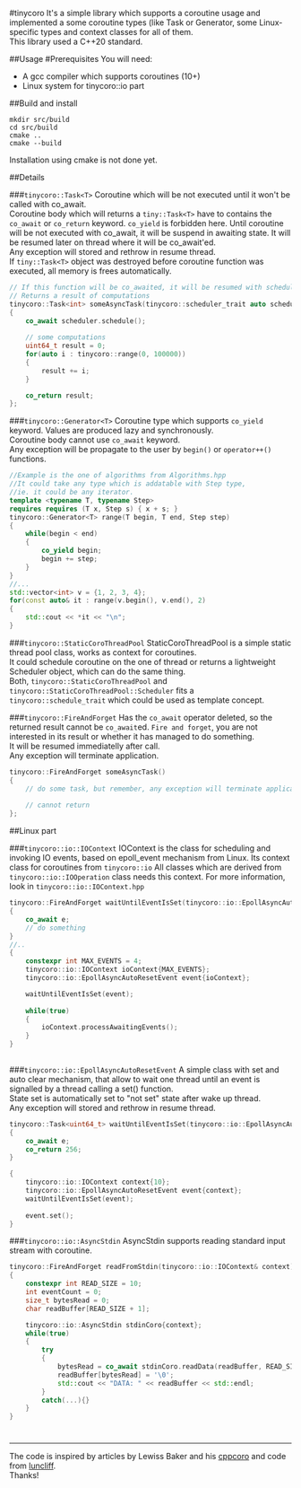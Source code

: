#tinycoro
It's a simple library which supports a coroutine usage and implemented a some coroutine types (like Task<T> or Generator<T>, some Linux-specific types and context classes for all of them.<br>
This library used a C++20 standard.

##Usage
#Prerequisites
You will need:
 - A gcc compiler which supports coroutines (10+)
 - Linux system for tinycoro::io part

##Build and install
```
mkdir src/build
cd src/build
cmake .. 
cmake --build
```

Installation using cmake is not done yet.

##Details

###`tinycoro::Task<T>`
Coroutine which will be not executed until it won't be called with co_await.<br>
Coroutine body which will returns a `tiny::Task<T>` have to contains the `co_await` or `co_return` keyword.
`co_yield` is forbidden here.
Until coroutine will be not executed with co_await, it will be suspend in awaiting state.
It will be resumed later on thread where it will be co_await'ed.<br>
Any exception will stored and rethrow in resume thread.<br>
If `tiny::Task<T>` object was destroyed before coroutine function was executed, all memory is frees automatically.<br>

```c++
// If this function will be co_awaited, it will be resumed with scheduler on specific context (ie thread pool)
// Returns a result of computations
tinycoro::Task<int> someAsyncTask(tinycoro::scheduler_trait auto scheduler)
{
    co_await scheduler.schedule();
    
    // some computations
    uint64_t result = 0;
    for(auto i : tinycoro::range(0, 100000))
    {
        result += i;
    }

    co_return result;
};
```

###`tinycoro::Generator<T>`
Coroutine type which supports `co_yield` keyword. Values are produced lazy and synchronously.<br>
Coroutine body cannot use `co_await` keyword.<br>
Any exception will be propagate to the user by `begin()` or `operator++()` functions.<br>

```c++
//Example is the one of algorithms from Algorithms.hpp
//It could take any type which is addatable with Step type,
//ie. it could be any iterator.
template <typename T, typename Step>
requires requires (T x, Step s) { x + s; }
tinycoro::Generator<T> range(T begin, T end, Step step)
{
    while(begin < end)
    {
        co_yield begin;
        begin += step;
    }
}
//...
std::vector<int> v = {1, 2, 3, 4};
for(const auto& it : range(v.begin(), v.end(), 2)
{
    std::cout << *it << "\n";
}
```

###`tinycoro::StaticCoroThreadPool`
StaticCoroThreadPool is a simple static thread pool class, works as context for coroutines.<br>
It could schedule coroutine on the one of thread or returns a lightweight Scheduler object, which can do the same thing.<br>
Both, `tinycoro::StaticCoroThreadPool` and `tinycoro::StaticCoroThreadPool::Scheduler` fits a `tinycoro::schedule_trait` which could be used as template concept. 
<br>


###`tinycoro::FireAndForget`
Has the `co_await` operator deleted, so the returned result cannot be `co_await`ed.
``Fire and forget``, you are not interested in its result or whether it has managed to do something. <br>
It will be resumed immediatelly after call.<br>
Any exception will terminate application.

```c++
tinycoro::FireAndForget someAsyncTask()
{
    // do some task, but remember, any exception will terminate application!
    
    // cannot return
};
```


##Linux part

###`tinycoro::io::IOContext`
IOContext is the class for scheduling and invoking IO events, based on epoll_event mechanism from Linux.
Its context class for coroutines from `tinycoro::io`
All classes which are derived from `tinycoro::io::IOOperation` class needs this context.
For more information, look in `tinycoro::io::IOContext.hpp` 
```c++
tinycoro::FireAndForget waitUntilEventIsSet(tinycoro::io::EpollAsyncAutoResetEvent& e)
{
    co_await e;
    // do something
}
//..
{
    constexpr int MAX_EVENTS = 4;
    tinycoro::io::IOContext ioContext{MAX_EVENTS};
    tinycoro::io::EpollAsyncAutoResetEvent event{ioContext};

    waitUntilEventIsSet(event);
    
    while(true)
    {
        ioContext.processAwaitingEvents();    
    }
}
    
```


###`tinycoro::io::EpollAsyncAutoResetEvent`
A simple class with set and auto clear mechanism, that allow to wait one thread
until an event is signalled by a thread calling a set() function.<br>
State set is automatically set to "not set" state after wake up thread.<br>
Any exception will stored and rethrow in resume thread.<br>

```c++
tinycoro::Task<uint64_t> waitUntilEventIsSet(tinycoro::io::EpollAsyncAutoResetEvent& e)
{
    co_await e;
    co_return 256;
}

{
    tinycoro::io::IOContext context{10};  
    tinycoro::io::EpollAsyncAutoResetEvent event{context};
    waitUntilEventIsSet(event);
    
    event.set();
}

```

###`tinycoro::io::AsyncStdin`
AsyncStdin supports reading standard input stream with coroutine.
```c++
tinycoro::FireAndForget readFromStdin(tinycoro::io::IOContext& context)
{
    constexpr int READ_SIZE = 10;
    int eventCount = 0;
    size_t bytesRead = 0;
    char readBuffer[READ_SIZE + 1];

    tinycoro::io::AsyncStdin stdinCoro{context};
    while(true)
    {
        try
        {
            bytesRead = co_await stdinCoro.readData(readBuffer, READ_SIZE);
            readBuffer[bytesRead] = '\0';
            std::cout << "DATA: " << readBuffer << std::endl;
        }
        catch(...){}
    }    
}
```

#

----------------------------------------------------------------
The code is inspired by articles by Lewiss Baker and his [cppcoro](https://github.com/lewissbaker/cppcoro) and code from [luncliff](https://github.com/luncliff/coroutine/).
<br> Thanks!
